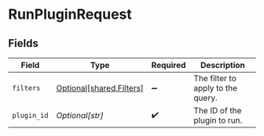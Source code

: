 # RunPluginRequest


## Fields

| Field                                                          | Type                                                           | Required                                                       | Description                                                    |
| -------------------------------------------------------------- | -------------------------------------------------------------- | -------------------------------------------------------------- | -------------------------------------------------------------- |
| `filters`                                                      | [Optional[shared.Filters]](undefined/models/shared/filters.md) | :heavy_minus_sign:                                             | The filter to apply to the query.                              |
| `plugin_id`                                                    | *Optional[str]*                                                | :heavy_check_mark:                                             | The ID of the plugin to run.                                   |